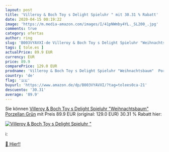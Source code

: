 ```yaml
---
layout: post
title: 'Villeroy & Boch Toy s Delight Spieluhr " mit 30.31 % Rabatt'
date: 2020-04-15 00:19:22
image: 'https://m.media-amazon.com/images/I/41pNWmby4YL._SL200_.jpg'
comments: true
category: ofertas
author: ring
slug: 'B003VYAVXI-de Villeroy & Boch Toy s Delight Spieluhr "Weihnachtsbaum"...'
tags: [ tole.es ]
actualPrice: 89.9 EUR
currency: EUR
price: 89.9
comparePrice: 129.0 EUR
prodname: 'Villeroy & Boch Toy s Delight Spieluhr "Weihnachtsbaum"  Porzellan  Grün'
country: 'de'
flag: '🇩🇪'
buyurl: 'https://www.amazon.de/dp/B003VYAVXI/?tag=tolees0ca-21'
descuento: '30.31'
average: '89.9'
---
```


Sie können [Villeroy & Boch Toy s Delight Spieluhr "Weihnachtsbaum"  Porzellan  Grün](https://www.amazon.de/dp/B003VYAVXI/?tag=tolees0ca-21) mit Preis 89.9 EUR (original: 129.0 EUR) 30.31 % Rabatt hier:

[![Villeroy & Boch Toy s Delight Spieluhr "](https://m.media-amazon.com/images/I/41pNWmby4YL._SL200_.jpg)](https://www.amazon.de/dp/B003VYAVXI/?tag=tolees0ca-21)

ℹ️:


[🛒 Hier!!](https://www.amazon.de/dp/B003VYAVXI/?tag=tolees0ca-21)
